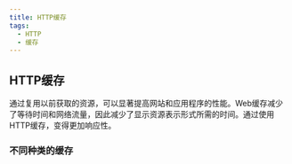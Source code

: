 ```yaml
---
title: HTTP缓存
tags:
  - HTTP
  - 缓存
---
```


## HTTP缓存

通过复用以前获取的资源，可以显著提高网站和应用程序的性能。Web缓存减少了等待时间和网络流量，因此减少了显示资源表示形式所需的时间。通过使用HTTP缓存，变得更加响应性。

### 不同种类的缓存

